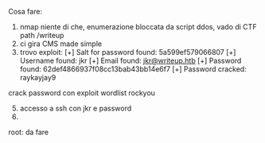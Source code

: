Cosa fare:

1) nmap niente di che, enumerazione bloccata da script ddos, vado di CTF path /writeup
2) ci gira CMS made simple
3) trovo exploit:
[+] Salt for password found: 5a599ef579066807
[+] Username found: jkr
[+] Email found: jkr@writeup.htb
[+] Password found: 62def4866937f08cc13bab43bb14e6f7
[+] Password cracked: raykayjay9

crack password con exploit wordlist rockyou

5) accesso a ssh con jkr e password
6)

root: da fare